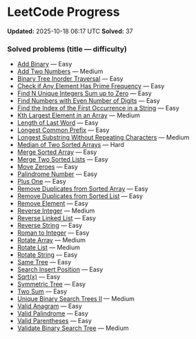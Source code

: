 # LeetCode Progress

**Updated:** 2025-10-18 06:17 UTC
**Solved:** 37

### Solved problems (title — difficulty)

- [Add Binary](https://leetcode.com/problems/add-binary/) — Easy
- [Add Two Numbers](https://leetcode.com/problems/add-two-numbers/) — Medium
- [Binary Tree Inorder Traversal](https://leetcode.com/problems/binary-tree-inorder-traversal/) — Easy
- [Check if Any Element Has Prime Frequency](https://leetcode.com/problems/check-if-any-element-has-prime-frequency/) — Easy
- [Find N Unique Integers Sum up to Zero](https://leetcode.com/problems/find-n-unique-integers-sum-up-to-zero/) — Easy
- [Find Numbers with Even Number of Digits](https://leetcode.com/problems/find-numbers-with-even-number-of-digits/) — Easy
- [Find the Index of the First Occurrence in a String](https://leetcode.com/problems/find-the-index-of-the-first-occurrence-in-a-string/) — Easy
- [Kth Largest Element in an Array](https://leetcode.com/problems/kth-largest-element-in-an-array/) — Medium
- [Length of Last Word](https://leetcode.com/problems/length-of-last-word/) — Easy
- [Longest Common Prefix](https://leetcode.com/problems/longest-common-prefix/) — Easy
- [Longest Substring Without Repeating Characters](https://leetcode.com/problems/longest-substring-without-repeating-characters/) — Medium
- [Median of Two Sorted Arrays](https://leetcode.com/problems/median-of-two-sorted-arrays/) — Hard
- [Merge Sorted Array](https://leetcode.com/problems/merge-sorted-array/) — Easy
- [Merge Two Sorted Lists](https://leetcode.com/problems/merge-two-sorted-lists/) — Easy
- [Move Zeroes](https://leetcode.com/problems/move-zeroes/) — Easy
- [Palindrome Number](https://leetcode.com/problems/palindrome-number/) — Easy
- [Plus One](https://leetcode.com/problems/plus-one/) — Easy
- [Remove Duplicates from Sorted Array](https://leetcode.com/problems/remove-duplicates-from-sorted-array/) — Easy
- [Remove Duplicates from Sorted List](https://leetcode.com/problems/remove-duplicates-from-sorted-list/) — Easy
- [Remove Element](https://leetcode.com/problems/remove-element/) — Easy
- [Reverse Integer](https://leetcode.com/problems/reverse-integer/) — Medium
- [Reverse Linked List](https://leetcode.com/problems/reverse-linked-list/) — Easy
- [Reverse String](https://leetcode.com/problems/reverse-string/) — Easy
- [Roman to Integer](https://leetcode.com/problems/roman-to-integer/) — Easy
- [Rotate Array](https://leetcode.com/problems/rotate-array/) — Medium
- [Rotate List](https://leetcode.com/problems/rotate-list/) — Medium
- [Rotate String](https://leetcode.com/problems/rotate-string/) — Easy
- [Same Tree](https://leetcode.com/problems/same-tree/) — Easy
- [Search Insert Position](https://leetcode.com/problems/search-insert-position/) — Easy
- [Sqrt(x)](https://leetcode.com/problems/sqrtx/) — Easy
- [Symmetric Tree](https://leetcode.com/problems/symmetric-tree/) — Easy
- [Two Sum](https://leetcode.com/problems/two-sum/) — Easy
- [Unique Binary Search Trees II](https://leetcode.com/problems/unique-binary-search-trees-ii/) — Medium
- [Valid Anagram](https://leetcode.com/problems/valid-anagram/) — Easy
- [Valid Palindrome](https://leetcode.com/problems/valid-palindrome/) — Easy
- [Valid Parentheses](https://leetcode.com/problems/valid-parentheses/) — Easy
- [Validate Binary Search Tree](https://leetcode.com/problems/validate-binary-search-tree/) — Medium
